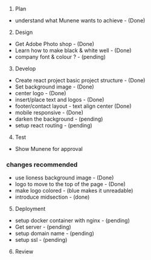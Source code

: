 1. Plan
 - understand what Munene wants to achieve - (Done)

2. Design
- Get Adobe Photo shop - (Done)
- Learn how to make black & white well - (Done)
- company font & colour ? - (pending)

3. Develop
- Create react project basic project structure - (Done)
- Set background image - (Done)
- center logo - (Done)
- insert/place text and logos - (Done)
- footer/contact layout - text align center (Done)
- mobile responsive - (Done)
- darken the background - (pending)
- setup react routing - (pending)

4. Test
- Show Munene for approval
### changes recommended
- use lioness background image - (Done)
- logo to move to the top of the page - (Done)
- make logo colored - (blue makes it unreadable)
- introduce midsection - (done)


5. Deployment 
- setup docker container with nginx - (pending)
- Get server - (pending)
- setup domain name - (pending)
- setup ssl - (pending)

6. Review